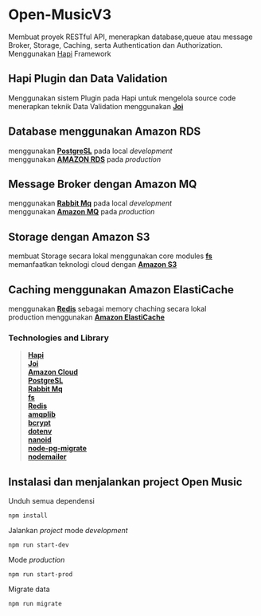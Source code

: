 # Open-MusicV3
Membuat proyek RESTful API, menerapkan database,queue atau message Broker, Storage, Caching, serta Authentication dan Authorization. <br/> 
Menggunakan [Hapi](https://hapi.dev/) Framework

## Hapi Plugin dan Data Validation
Menggunakan sistem Plugin pada Hapi untuk mengelola source code <br/>
menerapkan teknik Data Validation menggunakan [<b>Joi</b>](https://joi.dev/api/?v=17.5.0)

## Database menggunakan Amazon RDS
menggunakan [<b>PostgreSL</b>](https://www.postgresql.org/docs/) pada local <i>development</i><br/>
menggunakan [<b>AMAZON RDS</b>](https://docs.aws.amazon.com/rds/index.html) pada <i>production</i>

## Message Broker dengan Amazon MQ
menggunakan [<b>Rabbit Mq</b>](https://www.rabbitmq.com/documentation.html) pada local <i>development</i><br/>
menggunakan [<b>Amazon MQ</b>](https://docs.aws.amazon.com/amazon-mq/) pada <i>production</i>

## Storage dengan Amazon S3
membuat Storage secara lokal menggunakan core modules [<b>fs</b>](https://nodejs.org/api/fs.html)<br/>
memanfaatkan teknologi cloud dengan [<b>Amazon S3</b>](https://docs.aws.amazon.com/s3/index.html)

## Caching menggunakan Amazon ElastiCache
menggunakan [<b>Redis</b>](https://redis.io/documentation) sebagai memory chaching secara lokal <br/>
production menggunakan [<b>Amazon ElastiCache</b>](https://docs.aws.amazon.com/elasticache/)

### Technologies and Library
> [<b>Hapi</b>](https://hapi.dev/) <br/>
> [<b>Joi</b>](https://joi.dev/api/?v=17.5.0) <br/>
> [<b>Amazon Cloud</b>](https://aws.amazon.com/id/) <br/>
> [<b>PostgreSL</b>](https://www.postgresql.org/docs/) <br/>
> [<b>Rabbit Mq</b>](https://www.rabbitmq.com/documentation.html) <br/>
> [<b>fs</b>](https://nodejs.org/api/fs.html) <br/>
> [<b>Redis</b>](https://redis.io/documentation) <br/>
> [<b>amqplib</b>](https://www.npmjs.com/package/amqplib) <br/>
> [<b>bcrypt</b>](https://www.npmjs.com/package/bcrypt) <br/>
> [<b>dotenv</b>](https://www.npmjs.com/package/dotenv) <br/>
> [<b>nanoid</b>](https://www.npmjs.com/package/nanoid) <br/>
> [<b>node-pg-migrate</b>](https://www.npmjs.com/package/node-pg-migrate) <br/>
> [<b>nodemailer</b>](https://www.npmjs.com/package/nodemailer) <br/>

## Instalasi dan menjalankan project Open Music

Unduh semua dependensi <br />
   ```
   npm install
   ```
Jalankan _project_ mode _development_<br />
   ```
   npm run start-dev
   ```
Mode _production_<br />
   ```
   npm run start-prod
   ```
Migrate data<br />
   ```
   npm run migrate
   ```
